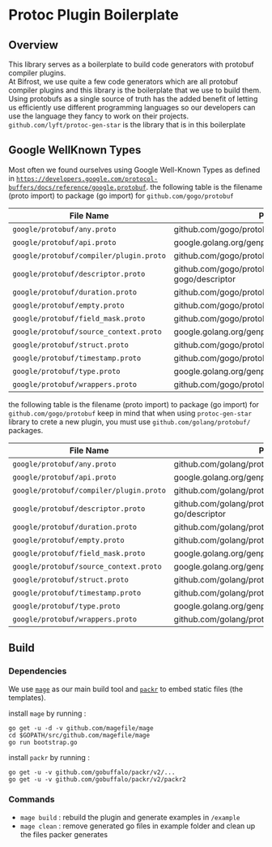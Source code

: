 # Protoc Plugin Boilerplate

## Overview

This library serves as a boilerplate to build code generators with protobuf compiler plugins.  
At Bifrost, we use quite a few code generators which are all protobuf compiler plugins and this library is the boilerplate that we use to build them. 
Using protobufs as a single source of truth has the added benefit of letting us efficiently use different programming languages so our developers can use the language they fancy to work on their projects. 
`github.com/lyft/protoc-gen-star` is the library that is in this boilerplate

## Google WellKnown Types

Most often we found ourselves using Google Well-Known Types as defined in [`https://developers.google.com/protocol-buffers/docs/reference/google.protobuf`](https://developers.google.com/protocol-buffers/docs/reference/google.protobuf). the following table is the filename (proto import) to package (go import) for `github.com/gogo/protobuf`
 
| File Name                               | Package                                             |
|-----------------------------------------|-----------------------------------------------------|
| `google/protobuf/any.proto`             | github.com/gogo/protobuf/types                      |
| `google/protobuf/api.proto`             | google.golang.org/genproto/protobuf/api             |
| `google/protobuf/compiler/plugin.proto` | github.com/gogo/protobuf/protoc-gen-gogo/plugin     |
| `google/protobuf/descriptor.proto`      | github.com/gogo/protobuf/protoc-gen-gogo/descriptor |
| `google/protobuf/duration.proto`        | github.com/gogo/protobuf/types                      |
| `google/protobuf/empty.proto`           | github.com/gogo/protobuf/types                      |
| `google/protobuf/field_mask.proto`      | github.com/gogo/protobuf/types                      |
| `google/protobuf/source_context.proto`  | google.golang.org/genproto/protobuf/source_context  |
| `google/protobuf/struct.proto`          | github.com/gogo/protobuf/types                      |
| `google/protobuf/timestamp.proto`       | github.com/gogo/protobuf/types                      |
| `google/protobuf/type.proto`            | google.golang.org/genproto/protobuf/ptype           |
| `google/protobuf/wrappers.proto`        | github.com/gogo/protobuf/types                      |

the following table is the filename (proto import) to package (go import) for `github.com/gogo/protobuf`
keep in mind that when using `protoc-gen-star` library to crete a new plugin, you must use `github.com/golang/protobuf/` packages.

| File Name                               | Package                                             |
|-----------------------------------------|-----------------------------------------------------|
| `google/protobuf/any.proto`             | github.com/golang/protobuf/ptypes/any               |
| `google/protobuf/api.proto`             | google.golang.org/genproto/protobuf/api             |
| `google/protobuf/compiler/plugin.proto` | github.com/golang/protobuf/protoc-gen-go/plugin     |
| `google/protobuf/descriptor.proto`      | github.com/golang/protobuf/protoc-gen-go/descriptor |
| `google/protobuf/duration.proto`        | github.com/golang/protobuf/ptypes/duration          |
| `google/protobuf/empty.proto`           | github.com/golang/protobuf/ptypes/empty             |
| `google/protobuf/field_mask.proto`      | google.golang.org/genproto/protobuf/field_mask      |
| `google/protobuf/source_context.proto`  | google.golang.org/genproto/protobuf/source_context  |
| `google/protobuf/struct.proto`          | github.com/golang/protobuf/ptypes/struct            |
| `google/protobuf/timestamp.proto`       | github.com/golang/protobuf/ptypes/timestamp         |
| `google/protobuf/type.proto`            | google.golang.org/genproto/protobuf/ptype           |
| `google/protobuf/wrappers.proto`        | github.com/golang/protobuf/ptypes/wrappers          |

## Build 

### Dependencies 

We use [`mage`](https://github.com/magefile/mage) as our main build tool and [`packr`](https://github.com/gobuffalo/packr/) to embed static files (the templates).

install `mage` by running  :

```shell
go get -u -d -v github.com/magefile/mage
cd $GOPATH/src/github.com/magefile/mage
go run bootstrap.go
```

install `packr` by running :

```shell
go get -u -v github.com/gobuffalo/packr/v2/...
go get -u -v github.com/gobuffalo/packr/v2/packr2
```

### Commands

- `mage build` : rebuild the plugin and generate examples in `/example`
- `mage clean` : remove generated go files in example folder and clean up the files packer generates 